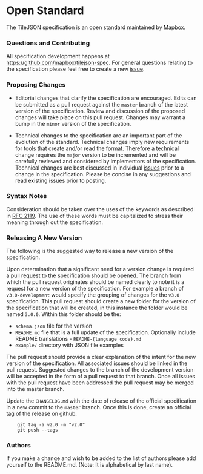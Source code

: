 # Open Standard

The TileJSON specification is an open standard maintained by [Mapbox](https://www.mapbox.com/about/open/).

### Questions and Contributing

All specification development happens at https://github.com/mapbox/tilejson-spec. For general questions relating to the specification please feel free to create a new [issue](https://github.com/mapbox/tilejson-spec/issues).

### Proposing Changes

- Editorial changes that clarify the specification are encouraged. Edits can be submitted as a pull request against the `master` branch of the latest version of the specification. Review and discussion of the proposed changes will take place on this pull request. Changes may warrant a bump in the `minor` version of the specification.

- Technical changes to the specification are an important part of the evolution of the standard. Technical changes imply new requirements for tools that create and/or read the format. Therefore a technical change requires the `major` version to be incremented and will be carefully reviewed and considered by implementors of the specification. Technical changes are best discussed in individual [issues](https://github.com/mapbox/tilejson-spec/issues) prior to a change in the specification. Please be concise in any suggestions and read existing issues prior to posting.

### Syntax Notes

Consideration should be taken over the uses of the keywords as described in [RFC 2119](https://www.ietf.org/rfc/rfc2119.txt). The use of these words must be capitalized to stress their meaning through out the specification.

### Releasing A New Version

The following is the suggested way to release a new version of the specification.

Upon determination that a significant need for a version change is required a pull request to the specification should be opened. The branch from which the pull request originates should be named clearly to note it is a request for a new version of the specification. For example a branch of `v3.0-development` would specify the grouping of changes for the `v3.0` specification. This pull request should create a new folder for the version of the specification that will be created, in this instance the folder would be named `3.0.0`. Within this folder should be the:
- `schema.json` file for the version
- `README.md` file that is a full update of the specification. Optionally include README translations - `README-{language code}.md`
- `example/` directory with JSON file examples

The pull request should provide a clear explanation of the intent for the new version of the specification. All associated issues should be linked in the pull request. Suggested changes to the branch of the development version will be accepted in the form of a pull request to that branch.
Once all issues with the pull request have been addressed the pull request may be merged into the master branch.

Update the `CHANGELOG.md` with the date of release of the official specification in a new commit to the `master` branch. Once this is done, create an official tag of the release on github.

```
    git tag -a v2.0 -m "v2.0"
    git push --tags
```

### Authors

If you make a change and wish to be added to the list of authors please add yourself to the README.md. (Note: It is alphabetical by last name).